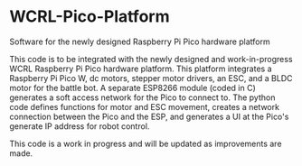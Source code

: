 # WCRL-Pico-Platform
Software for the newly designed Raspberry Pi Pico hardware platform


This code is to be integrated with the newly designed and work-in-progress WCRL Raspberry Pi Pico hardware platform. This platform integrates a Raspberry Pi Pico W, dc motors, stepper motor drivers, an ESC, and a BLDC motor for the battle bot. A separate ESP8266 module (coded in C) generates a soft access network for the Pico to connect to. The python code defines functions for motor and ESC movement, creates a network connection between the Pico and the ESP, and generates a UI at the Pico's generate IP address for robot control.


This code is a work in progress and will be updated as improvements are made.
